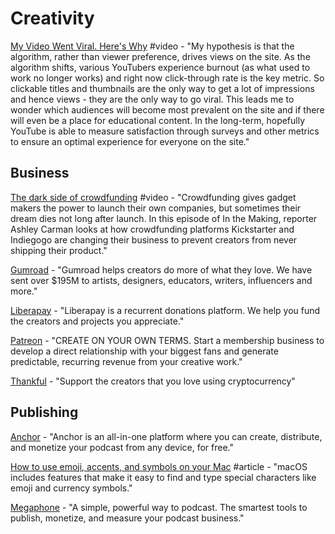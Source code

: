 # Creativity

[My Video Went Viral. Here's Why](https://www.youtube.com/watch?v=fHsa9DqmId8&feature=youtu.be) \#video - "My hypothesis is that the algorithm, rather than viewer preference, drives views on the site. As the algorithm shifts, various YouTubers experience burnout \(as what used to work no longer works\) and right now click-through rate is the key metric. So clickable titles and thumbnails are the only way to get a lot of impressions and hence views - they are the only way to go viral. This leads me to wonder which audiences will become most prevalent on the site and if there will even be a place for educational content. In the long-term, hopefully YouTube is able to measure satisfaction through surveys and other metrics to ensure an optimal experience for everyone on the site."

## Business

[The dark side of crowdfunding](https://www.youtube.com/watch?v=HJhQTxTUIH0) \#video - "Crowdfunding gives gadget makers the power to launch their own companies, but sometimes their dream dies not long after launch. In this episode of In the Making, reporter Ashley Carman looks at how crowdfunding platforms Kickstarter and Indiegogo are changing their business to prevent creators from never shipping their product."

[Gumroad](https://gumroad.com/) - "Gumroad helps creators do more of what they love. We have sent over $195M to artists, designers, educators, writers, influencers and more."

[Liberapay](https://liberapay.com/) - "Liberapay is a recurrent donations platform. We help you fund the creators and projects you appreciate."

[Patreon](https://www.patreon.com/) - "CREATE ON YOUR OWN TERMS. Start a membership business to develop a direct relationship with your biggest fans and generate predictable, recurring revenue from your creative work."

[Thankful](https://getthankful.io) - "Support the creators that you love using cryptocurrency"

## Publishing

[Anchor](https://anchor.fm/) - "Anchor is an all-in-one platform where you can create, distribute, and monetize your podcast from any device, for free."

[How to use emoji, accents, and symbols on your Mac](https://support.apple.com/en-us/HT201586) \#article - "macOS includes features that make it easy to find and type special characters like emoji and currency symbols."

[Megaphone](https://megaphone.fm/megaphone-publisher) - "A simple, powerful way to podcast. The smartest tools to publish, monetize, and measure your podcast business."

